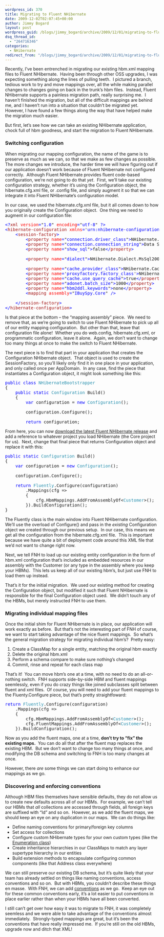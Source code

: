 ```yaml
---
wordpress_id: 370
title: Migrating to Fluent NHibernate
date: 2009-12-02T02:07:45+00:00
author: Jimmy Bogard
layout: post
wordpress_guid: /blogs/jimmy_bogard/archive/2009/12/01/migrating-to-fluent-nhibernate.aspx
dsq_thread_id:
  - "264716346"
categories:
  - NHibernate
redirect_from: "/blogs/jimmy_bogard/archive/2009/12/01/migrating-to-fluent-nhibernate.aspx/"
---
```

Recently, I’ve been entrenched in migrating our existing hbm.xml mapping files to Fluent NHibernate.&#160; Having been through other OSS upgrades, I was expecting something along the lines of pulling teeth.&#160; I pictured a branch, tedious work to try and move mappings over, all the while making parallel changes to changes going on back in the trunk’s hbm files.&#160; Instead, Fluent NHibernate supports a painless migration path, really surprising me.&#160; I haven’t finished the migration, but all of the difficult mappings are behind me, and I haven’t run into a situation that couldn’t be migrated yet.&#160; However, I have found a few things along the way that have helped make the migration much easier.

But first, let’s see how we can take an existing NHibernate application, chock full of hbm goodness, and start the migration to Fluent NHibernate.

### Switching configuration

When migrating our mapping configuration, the name of the game is to preserve as much as we can, so that we make as few changes as possible.&#160; The more changes we introduce, the harder time we will have figuring out if our application doesn’t work because of Fluent NHibernate not configured correctly.&#160; Although Fluent NHibernate provides fluent code-based configuration, we’re not going to do that _yet_.&#160; First, we’ll take our existing configuration strategy, whether it’s using the Configuration object, the hibernate.cfg.xml file, or .config file, and simply augment it so that we can integrate it into Fluent NHibernate’s configuration model.

In our case, we used the hibernate.cfg.xml file, but it all comes down to how you originally create the Configuration object.&#160; One thing we need to augment in our configuration file:

<pre><span style="color: blue">&lt;?</span><span style="color: #a31515">xml </span><span style="color: red">version</span><span style="color: blue">=</span>"<span style="color: blue">1.0</span>" <span style="color: red">encoding</span><span style="color: blue">=</span>"<span style="color: blue">utf-8</span>" <span style="color: blue">?&gt;
&lt;</span><span style="color: #a31515">hibernate-configuration </span><span style="color: red">xmlns</span><span style="color: blue">=</span>'<span style="color: blue">urn:nhibernate-configuration-2.2</span>' <span style="color: blue">&gt;
    &lt;</span><span style="color: #a31515">session-factory</span><span style="color: blue">&gt;
        &lt;</span><span style="color: #a31515">property </span><span style="color: red">name</span><span style="color: blue">=</span>"<span style="color: blue">connection.driver_class</span>"<span style="color: blue">&gt;</span>NHibernate.Driver.SqlClientDriver<span style="color: blue">&lt;/</span><span style="color: #a31515">property</span><span style="color: blue">&gt;
        &lt;</span><span style="color: #a31515">property </span><span style="color: red">name</span><span style="color: blue">=</span>"<span style="color: blue">connection.connection_string</span>"<span style="color: blue">&gt;</span>Data Source=.sqlexpress;Initial Catalog=IBuySpy;Integrated Security=true<span style="color: blue">&lt;/</span><span style="color: #a31515">property</span><span style="color: blue">&gt;
        &lt;</span><span style="color: #a31515">property </span><span style="color: red">name</span><span style="color: blue">=</span>"<span style="color: blue">show_sql</span>"<span style="color: blue">&gt;</span>false<span style="color: blue">&lt;/</span><span style="color: #a31515">property</span><span style="color: blue">&gt;

        &lt;</span><span style="color: #a31515">property </span><span style="color: red">name</span><span style="color: blue">=</span>"<span style="color: blue">dialect</span>"<span style="color: blue">&gt;</span>NHibernate.Dialect.MsSql2005Dialect<span style="color: blue">&lt;/</span><span style="color: #a31515">property</span><span style="color: blue">&gt;

        &lt;</span><span style="color: #a31515">property </span><span style="color: red">name</span><span style="color: blue">=</span>"<span style="color: blue">cache.provider_class</span>"<span style="color: blue">&gt;</span>NHibernate.Caches.SysCache.SysCacheProvider,NHibernate.Caches.SysCache<span style="color: blue">&lt;/</span><span style="color: #a31515">property</span><span style="color: blue">&gt;
        &lt;</span><span style="color: #a31515">property </span><span style="color: red">name</span><span style="color: blue">=</span>'<span style="color: blue">proxyfactory.factory_class</span>'<span style="color: blue">&gt;</span>NHibernate.ByteCode.Castle.ProxyFactoryFactory, NHibernate.ByteCode.Castle<span style="color: blue">&lt;/</span><span style="color: #a31515">property</span><span style="color: blue">&gt;
        &lt;</span><span style="color: #a31515">property </span><span style="color: red">name</span><span style="color: blue">=</span>"<span style="color: blue">cache.use_query_cache</span>"<span style="color: blue">&gt;</span>true<span style="color: blue">&lt;/</span><span style="color: #a31515">property</span><span style="color: blue">&gt;
        &lt;</span><span style="color: #a31515">property </span><span style="color: red">name</span><span style="color: blue">=</span>"<span style="color: blue">adonet.batch_size</span>"<span style="color: blue">&gt;</span>1000<span style="color: blue">&lt;/</span><span style="color: #a31515">property</span><span style="color: blue">&gt;
        &lt;</span><span style="color: #a31515">property </span><span style="color: red">name</span><span style="color: blue">=</span>"<span style="color: blue">hbm2ddl.keywords</span>"<span style="color: blue">&gt;</span>none<span style="color: blue">&lt;/</span><span style="color: #a31515">property</span><span style="color: blue">&gt;
        &lt;</span><span style="color: #a31515">mapping </span><span style="color: red">assembly</span><span style="color: blue">=</span>"<span style="color: blue">IBuySpy.Core</span>" <span style="color: blue">/&gt;

    &lt;/</span><span style="color: #a31515">session-factory</span><span style="color: blue">&gt;
&lt;/</span><span style="color: #a31515">hibernate-configuration</span><span style="color: blue">&gt;</span></pre>

[](http://11011.net/software/vspaste)Is that piece at the bottom – the “mapping assembly” piece.&#160; We need to remove that, as we’re going to switch to use Fluent NHibernate to pick up all of our entity mapping configuration.&#160; But other than that, leave that configuration file alone!&#160; Whether you do web.config, hibernate.cfg.xml, or programmatic configuration, leave it alone.&#160; Again, we don’t want to change too many things at once to make the switch to Fluent NHibernate.

The next piece is to find that part in your application that creates the Configuration NHibernate object.&#160; That object is used to create the SessionFactory, so you’ll likely only find it in one place in your application, and only called once per AppDomain.&#160; In any case, find the piece that instantiates a Configuration object, it might look something like this:

<pre><span style="color: blue">public class </span><span style="color: #2b91af">NHibernateBootstrapper
</span>{
    <span style="color: blue">public static </span><span style="color: #2b91af">Configuration </span>Build()
    {
        <span style="color: blue">var </span>configuration = <span style="color: blue">new </span><span style="color: #2b91af">Configuration</span>();

        configuration.Configure();

        <span style="color: blue">return </span>configuration;</pre>

[](http://11011.net/software/vspaste)

From here, you can now [download the latest Fluent NHibernate release](http://fluentnhibernate.org/downloads) and add a reference to whatever project you load NHibernate (the Core project for us).&#160; Next, change that final piece that returns Configuration object and replace it with this:

<pre><span style="color: blue">public static </span><span style="color: #2b91af">Configuration </span>Build()
{
    <span style="color: blue">var </span>configuration = <span style="color: blue">new </span><span style="color: #2b91af">Configuration</span>();

    configuration.Configure();

    <span style="color: blue">return </span><span style="color: #2b91af">Fluently</span>.Configure(configuration)
        .Mappings(cfg =&gt;
        {
            cfg.HbmMappings.AddFromAssemblyOf&lt;<span style="color: #2b91af">Customer</span>&gt;();
        }).BuildConfiguration();
}</pre>

[](http://11011.net/software/vspaste)

The Fluently class is the main window into Fluent NHibernate configuration.&#160; We’ll use the overload of Configure() and pass in the _existing_ Configuration object we created through our previous setup.&#160; In our case, this means we get all the configuration from the hibernate.cfg.xml file.&#160; This is important because we have quite a bit of deployment code around this XML file that we’d not want to change right now.

Next, we tell FNH to load up our existing entity configuration in the form of hbm.xml configuration that’s included as embedded resources in our assembly with the Customer (or any type in the assembly where you keep your HBMs).&#160; This lets us keep all of our existing hbm’s, but just use FNH to load them up instead.

That’s it for the initial migration.&#160; We used our existing method for creating the Configuration object, but modified it such that Fluent NHibernate is responsible for the final Configuration object used.&#160; We didn’t touch any of the HBMs, but merely instructed FNH to use them.

### Migrating individual mapping files

Once the initial shim for Fluent NHibernate is in place, our application will work exactly as before.&#160; But that’s not the interesting part of FNH of course, we want to start taking advantage of the nice fluent mappings.&#160; So what’s the general migration strategy for migrating individual hbm’s?&#160; Pretty easy:

  1. Create a ClassMap for a single entity, matching the original hbm exactly 
  2. Delete the original hbm.xml 
  3. Perform a schema compare to make sure nothing’s changed 
  4. Commit, rinse and repeat for each class map 

That’s it!&#160; You can move hbm’s one at a time, with no need to do an all-or-nothing switch.&#160; FNH supports side-by-side HBM and fluent mappings seemlessly, even if you do crazy things like joined subclasses split between fluent and xml files.&#160; Of course, you will need to add your fluent mappings to the Fluenty.Configure piece, but that’s pretty straightfoward:

<pre><span style="color: blue">return </span><span style="color: #2b91af">Fluently</span>.Configure(configuration)
    .Mappings(cfg =&gt;
    {
        cfg.HbmMappings.AddFromAssemblyOf&lt;<span style="color: #2b91af">Customer</span>&gt;();
        cfg.FluentMappings.AddFromAssemblyOf&lt;<span style="color: #2b91af">Customer</span>&gt;();
    }).BuildConfiguration();</pre>

[](http://11011.net/software/vspaste)

Now as you add the fluent maps, one at a time, **don’t try to “fix” the existing maps.**&#160; You can do all that after the fluent map replaces the existing HBM.&#160; But we don’t want to change too many things at once, and modifying the DB schema and switching to FNH is too many changes at once.

However, there _are_ some things we can start doing to enhance our mappings as we go.

### Discovering and enforcing conventions

Although HBM files themselves have sensible defaults, they do not allow us to create new defaults across all of our HBMs.&#160; For example, we can’t tell our HBMs that _all_ collections are accessed through fields, all foreign keys are suffixed with “Id” and so on.&#160; However, as we add the fluent maps, we should keep an eye on any duplication in our maps.&#160; We can do things like:

  * Define naming conventions for primary/foreign key columns
  * Set access for collections
  * Configure custom NHibernate types for your own custom types (like the [Enumeration class](http://elegantcode.com/2009/11/01/state-pattern-enumeration-class-and-fluent-nhibernate-oh-my/))
  * Create inheritance hierarchies in our ClassMaps to match any layer supertype hierarchy in our entities
  * Build extension methods to encapsulate configuring common components (like that Address class everywhere)

We can still preserve our existing DB schema, but it’s quite likely that your team has already settled on things like naming conventions, access conventions and so on.&#160; But with HBMs, you couldn’t describe these things en masse.&#160; With FNH, we can add [conventions](http://wiki.fluentnhibernate.org/Conventions) as we go.&#160; Keep an eye out for these common conventions early, it’s a lot easier to put conventions in place earlier rather than when your HBMs have all been converted.

I still can’t get over how easy it was to migrate to FNH, it was completely seemless and we were able to take advantage of the conventions almost immediately.&#160; Strongly-typed mappings are great, but it’s been the conventions that have really impressed me.&#160; If you’re still on the old HBMs, upgrade now and ditch that XML!